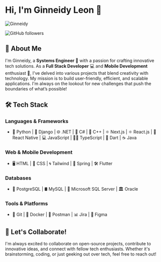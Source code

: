 # Hi, I'm Ginneidy Leon 👋

![Ginneidy](https://i.ibb.co/XtNKXhk/Engineering-Puzzle-1.png)

![GitHub followers](https://img.shields.io/github/followers/ginneidy?style=flat&logo=github&logoColor=%238c52ff&label=Followers&labelColor=%23c6c2f2&color=%238c52ff)

## 🚀 About Me

I'm Ginneidy, a **Systems Engineer** 🌟 with a passion for crafting innovative tech solutions. As a **Full Stack Developer** 💻 and **Mobile Development** enthusiast 📱, I've delved into various projects that blend creativity with technology. My mission is to build user-friendly, efficient, and scalable applications. I'm always on the lookout for new challenges that push the boundaries of what’s possible!

## 🛠️ Tech Stack

### **Languages & Frameworks**
- 🐍 Python | 🦄 Django | 🌐 .NET | 🧠 C# | 🚀 C++ | ⚛️ Next.js | ⚛️ React.js | 📱 React Native | 💻 JavaScript | 🦸‍♂️ TypeScript | 🎯 Dart | ☕ Java

### **Web & Mobile Development**
- 🖥️ HTML | 🎨 CSS | 🌀 Tailwind | 🌱 Spring | 🛠️ Flutter

### **Databases**
- 🐘 PostgreSQL | 🛢️ MySQL | 💼 Microsoft SQL Server | 🏛️ Oracle

### **Tools & Platforms**
- 🧰 Git | 🐋 Docker | 🧪 Postman | 📊 Jira | 🎨 Figma

## 🌟 Let's Collaborate!

I'm always excited to collaborate on open-source projects, contribute to innovative ideas, and connect with fellow tech enthusiasts. Whether it's brainstorming, coding, or just geeking out over tech, feel free to reach out!
